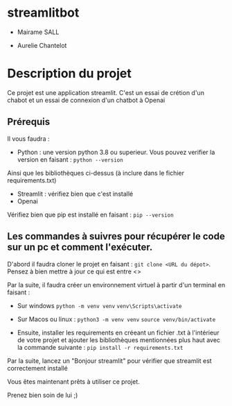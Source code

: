 # streamlitbot

* Mairame SALL

* Aurelie Chantelot


# Description du projet 

Ce projet est une application streamlit. C'est un essai de crétion d'un chabot et un essai de connexion d'un chatbot à Openai 

## Prérequis 

Il vous faudra : 
- Python : une version python 3.8 ou superieur. Vous pouvez verifier la version en faisant :  ```python --version```

Ainsi que les bibliothèques ci-dessus (à inclure dans le fichier requirements.txt)
  - Streamlit : vérifiez bien que c'est installé 
  - Openai

Vérifiez bien que pip est installé en faisant : ```pip --version```


## Les commandes à suivres pour récupérer le code sur un pc et comment l'exécuter. 
D'abord il faudra cloner le projet en faisant : ```git clone <URL du dépot>```. Pensez à bien mettre à jour ce qui est entre <>

Par la suite, il faudra créer un environnement virtuel à  partir d'un terminal en faisant : 
- Sur windows 
```python -m venv venv```
```venv\Scripts\activate```

- Sur Macos ou linux :
```python3 -m venv venv```
```source venv/bin/activate```

- Ensuite, installer les requirements en créeant un fichier .txt à l'intérieur de votre projet et ajouter les bibliothèques mentionnées plus haut  avec la commande suivante :
  ```pip install -r requirements.txt```

Par la suite, lancez un "Bonjour streamlit" pour vérifier que streamlit est correctement installé 

Vous êtes maintenant prêts à utiliser ce projet. 

Prenez bien soin de lui ;) 


